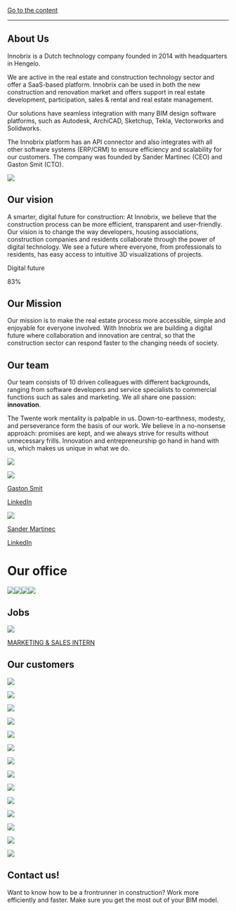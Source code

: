 [Go to the content](https://www.innobrix.net/en/over-ons/#content)

* * *

## About Us

Innobrix is ​​a Dutch technology company founded in 2014 with headquarters in Hengelo.

We are active in the real estate and construction technology sector and offer a SaaS-based platform. Innobrix can be used in both the new construction and renovation market and offers support in real estate development, participation, sales & rental and real estate management.

Our solutions have seamless integration with many BIM design software platforms, such as Autodesk, ArchiCAD, Sketchup, Tekla, Vectorworks and Solidworks.

The Innobrix platform has an API connector and also integrates with all other software systems (ERP/CRM) to ensure efficiency and scalability for our customers. The company was founded by Sander Martinec (CEO) and Gaston Smit (CTO).

![](https://www.innobrix.net/wp-content/uploads/2024/10/DSCF0084-1024x683.jpg)

## Our vision

A smarter, digital future for construction: At Innobrix, we believe that the construction process can be more efficient, transparent and user-friendly. Our vision is to change the way developers, housing associations, construction companies and residents collaborate through the power of digital technology. We see a future where everyone, from professionals to residents, has easy access to intuitive 3D visualizations of projects.

Digital future

83%

## Our Mission

Our mission is to make the real estate process more accessible, simple and enjoyable for everyone involved. With Innobrix we are building a digital future where collaboration and innovation are central, so that the construction sector can respond faster to the changing needs of society.

## Our team

Our team consists of 10 driven colleagues with different backgrounds, ranging from software developers and service specialists to commercial functions such as sales and marketing. We all share one passion: **innovation**.

The Twente work mentality is palpable in us. Down-to-earthness, modesty, and perseverance form the basis of our work. We believe in a no-nonsense approach: promises are kept, and we always strive for results without unnecessary frills. Innovation and entrepreneurship go hand in hand with us, which makes us unique in what we do.

![](https://www.innobrix.net/wp-content/uploads/2024/10/IMG_3999-6-scaled.jpg)

![](https://www.innobrix.net/wp-content/uploads/2024/07/Gaston.jpg)

[Gaston Smit](https://www.linkedin.com/in/gastonsmit/)

[LinkedIn](https://www.linkedin.com/in/gastonsmit/ "LinkedIn")

![](https://www.innobrix.net/wp-content/uploads/2024/07/Sander.jpg)

[Sander Martinec](https://www.linkedin.com/in/sandermartinec/)

[LinkedIn](https://linkedin/ "LinkedIn")

# Our office

![](https://www.innobrix.net/wp-content/uploads/2024/07/DSCF0080-HDR-768x512-2.jpg)![](https://www.innobrix.net/wp-content/uploads/2024/07/DSCF0240-HDR-768x512-2.jpg)![](https://www.innobrix.net/wp-content/uploads/2024/07/DSCF0300-2-1-1024x683.jpg)![](https://www.innobrix.net/wp-content/uploads/2024/07/DSCF0059-HDR-768x512-2.jpg)

## Jobs

![](https://www.innobrix.net/wp-content/uploads/2024/08/DSCF0300-2-1-1.jpg)

[MARKETING & SALES INTERN](https://www.innobrix.net/en/vacancies/)

## Our customers

![](https://www.innobrix.net/wp-content/uploads/2024/08/Logos-klanten-13.png)

![](https://www.innobrix.net/wp-content/uploads/2024/08/Logos-klanten-12.png)

![](https://www.innobrix.net/wp-content/uploads/2024/08/Logos-klanten-11.png)

![](https://www.innobrix.net/wp-content/uploads/2024/08/Logos-klanten-10.png)

![](https://www.innobrix.net/wp-content/uploads/2024/08/Logos-klanten-9.png)

![](https://www.innobrix.net/wp-content/uploads/2024/08/Logos-klanten-8.png)

![](https://www.innobrix.net/wp-content/uploads/2024/08/Logos-klanten-7.png)

![](https://www.innobrix.net/wp-content/uploads/2024/08/Logos-klanten-6.png)

![](https://www.innobrix.net/wp-content/uploads/2024/08/Logos-klanten-4.png)

![](https://www.innobrix.net/wp-content/uploads/2024/08/Logos-klanten-3.png)

![](https://www.innobrix.net/wp-content/uploads/2024/08/Logos-klanten-2.png)

![](https://www.innobrix.net/wp-content/uploads/2024/08/Logos-klanten-1.png)

![](https://www.innobrix.net/wp-content/uploads/2024/08/Logos-klanten-14.png)

![](https://www.innobrix.net/wp-content/uploads/2024/08/Sander-de-bouwer-2.png)

## Contact us!

Want to know how to be a frontrunner in construction? Work more efficiently and faster. Make sure you get the most out of your BIM model.